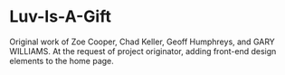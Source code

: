 # Luv-Is-A-Gift
Original work of Zoe Cooper, Chad Keller, Geoff Humphreys, and GARY WILLIAMS. At the request of project originator,  adding front-end design elements to the home page.
